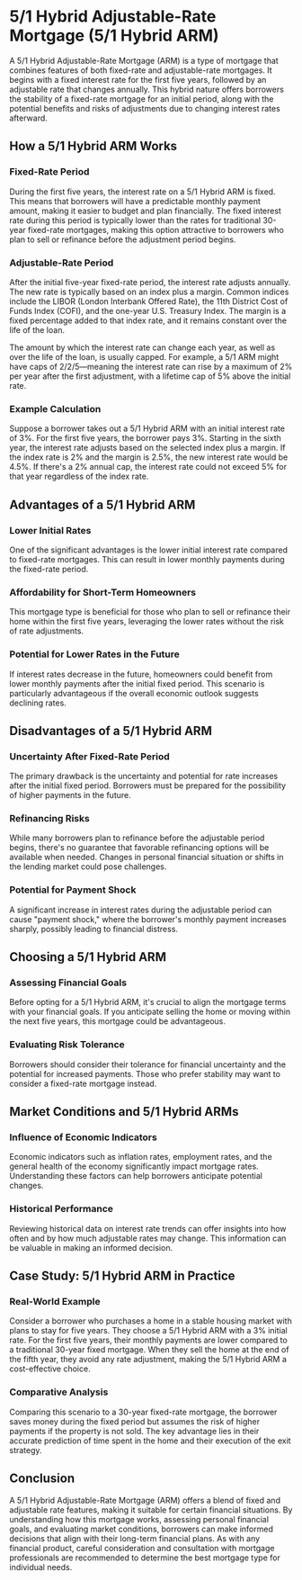 # 5/1 Hybrid Adjustable-Rate Mortgage (5/1 Hybrid ARM)

A 5/1 Hybrid Adjustable-Rate Mortgage (ARM) is a type of mortgage that combines features of both fixed-rate and adjustable-rate mortgages. It begins with a fixed interest rate for the first five years, followed by an adjustable rate that changes annually. This hybrid nature offers borrowers the stability of a fixed-rate mortgage for an initial period, along with the potential benefits and risks of adjustments due to changing interest rates afterward.

## How a 5/1 Hybrid ARM Works

### Fixed-Rate Period

During the first five years, the interest rate on a 5/1 Hybrid ARM is fixed. This means that borrowers will have a predictable monthly payment amount, making it easier to budget and plan financially. The fixed interest rate during this period is typically lower than the rates for traditional 30-year fixed-rate mortgages, making this option attractive to borrowers who plan to sell or refinance before the adjustment period begins.

### Adjustable-Rate Period

After the initial five-year fixed-rate period, the interest rate adjusts annually. The new rate is typically based on an index plus a margin. Common indices include the LIBOR (London Interbank Offered Rate), the 11th District Cost of Funds Index (COFI), and the one-year U.S. Treasury Index. The margin is a fixed percentage added to that index rate, and it remains constant over the life of the loan.

The amount by which the interest rate can change each year, as well as over the life of the loan, is usually capped. For example, a 5/1 ARM might have caps of 2/2/5—meaning the interest rate can rise by a maximum of 2% per year after the first adjustment, with a lifetime cap of 5% above the initial rate.

### Example Calculation

Suppose a borrower takes out a 5/1 Hybrid ARM with an initial interest rate of 3%. For the first five years, the borrower pays 3%. Starting in the sixth year, the interest rate adjusts based on the selected index plus a margin. If the index rate is 2% and the margin is 2.5%, the new interest rate would be 4.5%. If there's a 2% annual cap, the interest rate could not exceed 5% for that year regardless of the index rate.

## Advantages of a 5/1 Hybrid ARM

### Lower Initial Rates

One of the significant advantages is the lower initial interest rate compared to fixed-rate mortgages. This can result in lower monthly payments during the fixed-rate period.

### Affordability for Short-Term Homeowners

This mortgage type is beneficial for those who plan to sell or refinance their home within the first five years, leveraging the lower rates without the risk of rate adjustments.

### Potential for Lower Rates in the Future

If interest rates decrease in the future, homeowners could benefit from lower monthly payments after the initial fixed period. This scenario is particularly advantageous if the overall economic outlook suggests declining rates.

## Disadvantages of a 5/1 Hybrid ARM

### Uncertainty After Fixed-Rate Period

The primary drawback is the uncertainty and potential for rate increases after the initial fixed period. Borrowers must be prepared for the possibility of higher payments in the future.

### Refinancing Risks

While many borrowers plan to refinance before the adjustable period begins, there's no guarantee that favorable refinancing options will be available when needed. Changes in personal financial situation or shifts in the lending market could pose challenges.

### Potential for Payment Shock

A significant increase in interest rates during the adjustable period can cause "payment shock," where the borrower's monthly payment increases sharply, possibly leading to financial distress.

## Choosing a 5/1 Hybrid ARM

### Assessing Financial Goals

Before opting for a 5/1 Hybrid ARM, it's crucial to align the mortgage terms with your financial goals. If you anticipate selling the home or moving within the next five years, this mortgage could be advantageous.

### Evaluating Risk Tolerance

Borrowers should consider their tolerance for financial uncertainty and the potential for increased payments. Those who prefer stability may want to consider a fixed-rate mortgage instead.

## Market Conditions and 5/1 Hybrid ARMs

### Influence of Economic Indicators

Economic indicators such as inflation rates, employment rates, and the general health of the economy significantly impact mortgage rates. Understanding these factors can help borrowers anticipate potential changes.

### Historical Performance

Reviewing historical data on interest rate trends can offer insights into how often and by how much adjustable rates may change. This information can be valuable in making an informed decision.

## Case Study: 5/1 Hybrid ARM in Practice

### Real-World Example

Consider a borrower who purchases a home in a stable housing market with plans to stay for five years. They choose a 5/1 Hybrid ARM with a 3% initial rate. For the first five years, their monthly payments are lower compared to a traditional 30-year fixed mortgage. When they sell the home at the end of the fifth year, they avoid any rate adjustment, making the 5/1 Hybrid ARM a cost-effective choice.

### Comparative Analysis

Comparing this scenario to a 30-year fixed-rate mortgage, the borrower saves money during the fixed period but assumes the risk of higher payments if the property is not sold. The key advantage lies in their accurate prediction of time spent in the home and their execution of the exit strategy.

## Conclusion

A 5/1 Hybrid Adjustable-Rate Mortgage (ARM) offers a blend of fixed and adjustable rate features, making it suitable for certain financial situations. By understanding how this mortgage works, assessing personal financial goals, and evaluating market conditions, borrowers can make informed decisions that align with their long-term financial plans. As with any financial product, careful consideration and consultation with mortgage professionals are recommended to determine the best mortgage type for individual needs.